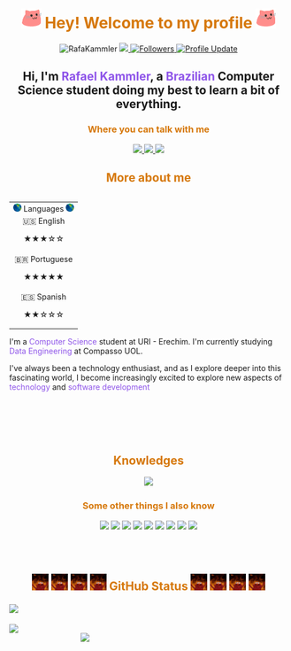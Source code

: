 <h1 align="center">
    <img src="meow_party.gif" width="36" /> 
    <font color ="#D6780B">
    Hey! Welcome to my profile
    </font>
    <img src="meow_party.gif" width="36" />
  </h1>
  
  <p align="center">
    <img src="https://komarev.com/ghpvc/?username=RafaKammler" alt="RafaKammler" />
    <a href="https://github.com/RafaKammler/RafaKammler/pulse" alt="Activity">
      <img src="https://img.shields.io/github/commit-activity/m/RafaKammler/RafaKammler" />
    </a>
    <a href="https://github.com/RafaKammler?tab=followers">
      <img alt="Followers" src="https://img.shields.io/github/followers/RafaKammler?color=4C1&logo=github" />
    </a>
    <a href="https://github.com/RafaKammler/RafaKammler" target="_blank">
      <img alt="Profile Update" src="https://img.shields.io/github/last-commit/RafaKammler/RafaKammler?label=Profile%20update&style=fflat-square" />
    </a>
  </p>
  
  <h2 align="center">
    Hi, I'm <font color="#8E54E9">Rafael Kammler</font>, a <font color="#8E54E9">Brazilian</font> Computer Science student doing my best to learn a bit of everything.
  </h2>
  
  <h3 align="center"><font color ="#D6780B">Where you can talk with me</font></h3>
  <p align="center">
    <a href="mailto:rafaelgkammler@gmail.com" target="_blank">
      <img src="https://img.shields.io/badge/Gmail-D14836?style=for-the-badge&logo=gmail&logoColor=white" />
    </a>
    <a href="https://www.linkedin.com/in/rafael-gustavo-kammler-4b3b11305/" target="_blank">
      <img src="https://img.shields.io/badge/LinkedIn-0077B5?style=for-the-badge&logo=linkedin&logoColor=white" />
    </a>
    <a href="https://www.instagram.com/rafael.kammler" target="_blank">
      <img src="https://img.shields.io/badge/Instagram-%23E4405F.svg?style=for-the-badge&logo=Instagram&logoColor=white" />
    </a>
  </p>

  <h2 align="center"><font color ="#D6780B"> More about me</font></h2>
<table align="right">
    <tr><td> <img src="world.gif" width="15"/> Languages <img src="world.gif" width="15"/></td></tr>
    <tr><td align="center"> 🇺🇸 English <p>★★★☆☆</p></td></tr>
    <tr><td align="center"> 🇧🇷 Portuguese <p>★★★★★</p></td></tr>
    <tr><td align="center" colspan="3"> 🇪🇸 Spanish <p>★★☆☆☆</p></td></tr>
</table>
  <p align="left" style="margin-top: 20px;">
    I'm a <font color="#8E54E9">Computer Science</font> student at URI - Erechim. I'm currently studying <font color="#8E54E9">Data Engineering</font> at Compasso UOL. 
    <p>I've always been a technology enthusiast, and as I explore deeper into this fascinating world, I become increasingly excited to explore new aspects of <font color="#8E54E9">technology</font> and <font color="#8E54E9">software development</font>
  </p>
  <br><br>
  <br><br>
  <h2 align="center"><font color ="#D6780B"> Knowledges</font></h2>
  <p align="center">
    <img src="https://skillicons.dev/icons?i=py,docker,git,github,sqlite,linux,aws" />
  </p>

  <h3 align="center"><font color ="#D6780B">Some other things I also know</font></h3>
  <p align="center">
    <img src="https://img.shields.io/badge/Insomnia-black?style=for-the-badge&logo=insomnia&logoColor=5849BE" />
    <img src="https://img.shields.io/badge/pandas-%23150458.svg?style=for-the-badge&logo=pandas&logoColor=" />
    <img src="https://img.shields.io/badge/jupyter-%23FA0F00.svg?style=for-the-badge&logo=jupyter&logoColor=white" />
    <img src="https://img.shields.io/badge/Matplotlib-%23ffffff.svg?style=for-the-badge&logo=Matplotlib&logoColor=black" />
    <img src="https://img.shields.io/badge/dbeaver-382923?style=for-the-badge&logo=dbeaver&logoColor=white" />
    <img src="https://img.shields.io/badge/AWS-%23FF9900.svg?style=for-the-badge&logo=amazon-aws&logoColor=white" />
    <img src="https://img.shields.io/badge/Visual%20Studio%20Code-0078d7.svg?style=for-the-badge&logo=visual-studio-code&logoColor=white" />
    <img src="https://img.shields.io/badge/c++-%2300599C.svg?style=for-the-badge&logo=c%2B%2B&logoColor=white" />
    <img src="https://img.shields.io/badge/kubernetes-%23326ce5.svg?style=for-the-badge&logo=kubernetes&logoColor=white" />
  </p>
<br><br>
  <h2 align="center">
    <img src="elmofire.gif" width=30 />
    <img src="elmofire.gif" width=30 />
    <img src="elmofire.gif" width=30 />
    <img src="elmofire.gif" width=30 />
    <font color ="#D6780B">
    GitHub Status
    </font>
    <img src="elmofire.gif" width=30 />
    <img src="elmofire.gif" width=30 />
    <img src="elmofire.gif" width=30 />
    <img src="elmofire.gif" width=30 />
  </h2>
  
  <div style="margin-bottom: 20px">
    <img src="https://github-readme-activity-graph.vercel.app/graph?username=RafaKammler&custom_title=RafaKammler%20GitHub%20Activity%20Graph&bg_color=141321&color=fe428e&line=fe428e&point=fe428e&area_color=4776E6&title_color=FFFFFF&area=true" align="center">
  </div>
  
  <img align="left" src="https://github-readme-stats.vercel.app/api?username=RafaKammler&show_icons=true&rank_icon=github&theme=radical&layout=compact#gh-dark-mode-only" width=375>
  <img align="right" src="https://github-readme-stats.vercel.app/api/top-langs/?username=RafaKammler&layout=compact&theme=radical" width=375>